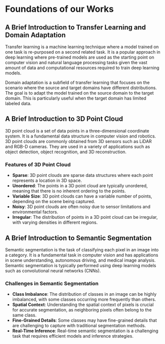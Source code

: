 # Foundations of our Works
## A Brief Introduction to Transfer Learning and Domain Adaptation
Transfer learning is a machine learning technique where a model trained on one task is re-purposed on a second related task. It is a popular approach in deep learning where pre-trained models are used as the starting point on computer vision and natural language processing tasks given the vast amount of data and computational resources required to train deep learning models.

Domain adaptation is a subfield of transfer learning that focuses on the scenario where the source and target domains have different distributions. The goal is to adapt the model trained on the source domain to the target domain. This is particularly useful when the target domain has limited labeled data.

## A Brief Introduction to 3D Point Cloud
3D point cloud is a set of data points in a three-dimensional coordinate system. It is a fundamental data structure in computer vision and robotics. 3D point clouds are commonly obtained from 3D sensors such as LiDAR and RGB-D cameras. They are used in a variety of applications such as object detection, object recognition, and 3D reconstruction.

### Features of 3D Point Cloud
- **Sparse**: 3D point clouds are sparse data structures where each point represents a location in 3D space.
- **Unordered**: The points in a 3D point cloud are typically unordered, meaning that there is no inherent ordering to the points.
- **Variable Size**: 3D point clouds can have a variable number of points, depending on the scene being captured.
- **Noisy**: 3D point clouds are often noisy due to sensor limitations and environmental factors.
- **Irregular**: The distribution of points in a 3D point cloud can be irregular, with varying densities in different regions.

## A Brief Introduction to Semantic Segmentation
Semantic segmentation is the task of classifying each pixel in an image into a category. It is a fundamental task in computer vision and has applications in scene understanding, autonomous driving, and medical image analysis. Semantic segmentation is typically performed using deep learning models such as convolutional neural networks (CNNs).

### Challenges in Semantic Segmentation
- **Class Imbalance**: The distribution of classes in an image can be highly imbalanced, with some classes occurring more frequently than others.
- **Spatial Context**: Understanding the spatial context of pixels is crucial for accurate segmentation, as neighboring pixels often belong to the same class.
- **Fine-Grained Details**: Some classes may have fine-grained details that are challenging to capture with traditional segmentation methods.
- **Real-Time Inference**: Real-time semantic segmentation is a challenging task that requires efficient models and inference strategies.